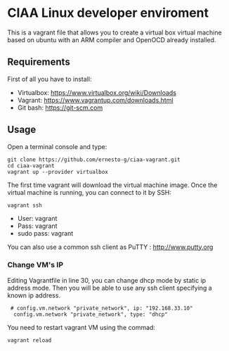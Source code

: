 # CIAA Linux developer enviroment

This is a vagrant file that allows you to create a virtual box virtual machine based on ubuntu with an ARM compiler and OpenOCD already installed.

## Requirements

First of all you have to install:
- Virtualbox: https://www.virtualbox.org/wiki/Downloads
- Vagrant: https://www.vagrantup.com/downloads.html
- Git bash: https://git-scm.com

## Usage
Open a terminal console and type:

```
git clone https://github.com/ernesto-g/ciaa-vagrant.git
cd ciaa-vagrant
vagrant up --provider virtualbox
```

The first time vagrant will download the virtual machine image. Once the virtual machine is running, you can connect to it by SSH:

```
vagrant ssh
```

- User: vagrant
- Pass: vagrant
- sudo pass: vagrant

You can also use a common ssh client as PuTTY : http://www.putty.org

### Change VM's IP
Editing Vagrantfile in line 30, you can change dhcp mode by static ip address mode. Then you will be able to use any ssh client specifying a known ip address.

```
 # config.vm.network "private_network", ip: "192.168.33.10"
  config.vm.network "private_network", type: "dhcp"
```  
You need to restart vagrant VM using the commad:
```
vagrant reload
```

